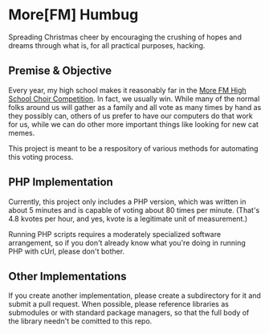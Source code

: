 # More[FM] Humbug

Spreading Christmas cheer by encouraging the crushing of hopes and dreams through what is, for all practical purposes, hacking.

## Premise & Objective

Every year, my high school makes it reasonably far in the [More FM High School Choir Competition](http://morefmchoir.com/).  In fact, we usually win.  While many of the normal folks around us will gather as a family and all vote as many times by hand as they possibly can, others of us prefer to have our computers do that work for us, while we can do other more important things like looking for new cat memes. 

This project is meant to be a respository of various methods for automating this voting process. 

## PHP Implementation

Currently, this project only includes a PHP version, which was written in about 5 minutes and is capable of voting about 80 times per minute. (That's 4.8 kvotes per hour, and yes, kvote is a legitimate unit of measurement.)

Running PHP scripts requires a moderately specialized software arrangement, so if you don't already know what you're doing in running PHP with cUrl, please don't bother.

## Other Implementations

If you create another implementation, please create a subdirectory for it and submit a pull request.  When possible, please reference libraries as submodules or with standard package managers, so that the full body of the library needn't be comitted to this repo. 


